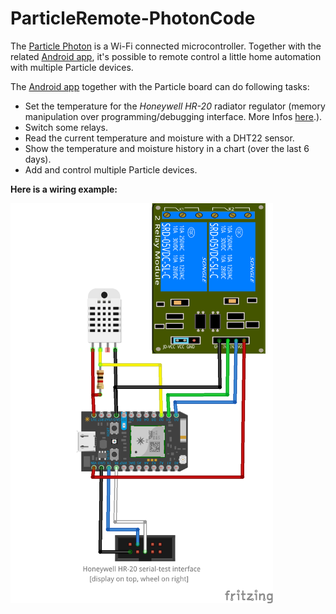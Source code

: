 # ParticleRemote-PhotonCode
The [Particle Photon](https://www.particle.io/products/hardware/photon-wifi-dev-kit) is a Wi-Fi connected microcontroller.
Together with the related [Android app](https://github.com/Feserich/ParticleRemote-Android), it's possible to  remote control a little home automation with multiple Particle devices.


The [Android app](https://github.com/Feserich/ParticleRemote-Android) together with the Particle board can do following tasks: 
* Set the temperature for the _Honeywell HR-20_ radiator regulator (memory manipulation over programming/debugging interface. 
More Infos [here](http://symlink.dk/projects/rondo485/).).
* Switch some relays.
* Read the current temperature and moisture with a DHT22 sensor.
* Show the temperature and moisture history in a chart (over the last 6 days).
* Add and control multiple Particle devices.

**Here is a wiring example:**

<img src="https://github.com/Feserich/ParticleRemote-PhotonCode/blob/master/Wiring%20Example/Photon%20Wiring_bb.png" width="420"/>
